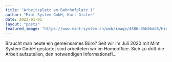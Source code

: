 ```yaml
---
title: "Arbeitsplatz am Bahnhofplatz 1"
author: "Mint System GmbH, Kurt Gisler"
date: 2023-01-01
layout: "posts"
featured_image: "https://www.mint-system.ch/web/image/4886-65b9bdd5/Hintergrund.jpg"
---
```


Braucht man heute ein gemeinsames Büro?     Seit wir im Juli 2020 mit Mint System GmbH gestartet sind arbeiteten wir im Homeoffice. Sich zu dritt die Arbeit aufzuteilen, den notwendigen Informationsfl...

